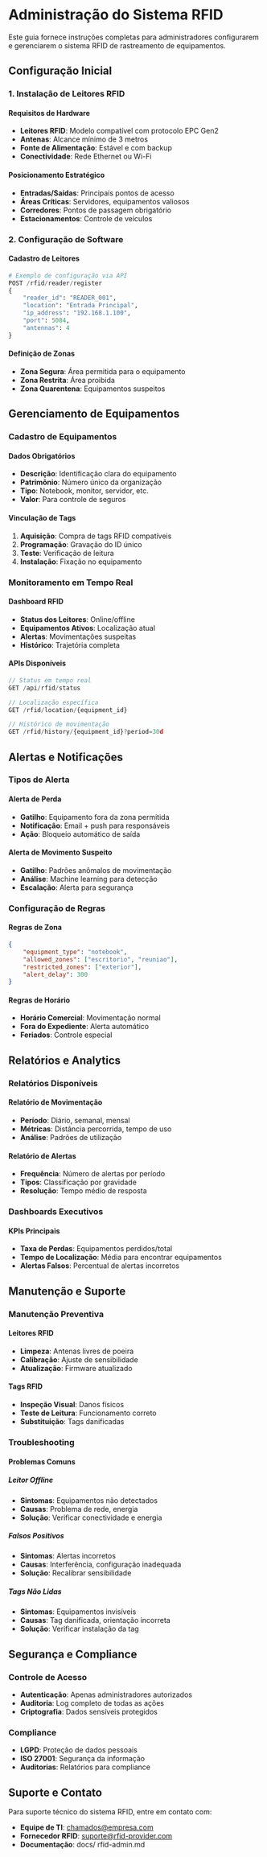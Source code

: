 # Administração do Sistema RFID

Este guia fornece instruções completas para administradores configurarem e gerenciarem o sistema RFID de rastreamento de equipamentos.

## Configuração Inicial

### 1. Instalação de Leitores RFID

#### Requisitos de Hardware
- **Leitores RFID**: Modelo compatível com protocolo EPC Gen2
- **Antenas**: Alcance mínimo de 3 metros
- **Fonte de Alimentação**: Estável e com backup
- **Conectividade**: Rede Ethernet ou Wi-Fi

#### Posicionamento Estratégico
- **Entradas/Saídas**: Principais pontos de acesso
- **Áreas Críticas**: Servidores, equipamentos valiosos
- **Corredores**: Pontos de passagem obrigatório
- **Estacionamentos**: Controle de veículos

### 2. Configuração de Software

#### Cadastro de Leitores
```python
# Exemplo de configuração via API
POST /rfid/reader/register
{
    "reader_id": "READER_001",
    "location": "Entrada Principal",
    "ip_address": "192.168.1.100",
    "port": 5084,
    "antennas": 4
}
```

#### Definição de Zonas
- **Zona Segura**: Área permitida para o equipamento
- **Zona Restrita**: Área proibida
- **Zona Quarentena**: Equipamentos suspeitos

## Gerenciamento de Equipamentos

### Cadastro de Equipamentos

#### Dados Obrigatórios
- **Descrição**: Identificação clara do equipamento
- **Patrimônio**: Número único da organização
- **Tipo**: Notebook, monitor, servidor, etc.
- **Valor**: Para controle de seguros

#### Vinculação de Tags
1. **Aquisição**: Compra de tags RFID compatíveis
2. **Programação**: Gravação do ID único
3. **Teste**: Verificação de leitura
4. **Instalação**: Fixação no equipamento

### Monitoramento em Tempo Real

#### Dashboard RFID
- **Status dos Leitores**: Online/offline
- **Equipamentos Ativos**: Localização atual
- **Alertas**: Movimentações suspeitas
- **Histórico**: Trajetória completa

#### APIs Disponíveis
```javascript
// Status em tempo real
GET /api/rfid/status

// Localização específica
GET /rfid/location/{equipment_id}

// Histórico de movimentação
GET /rfid/history/{equipment_id}?period=30d
```

## Alertas e Notificações

### Tipos de Alerta

#### Alerta de Perda
- **Gatilho**: Equipamento fora da zona permitida
- **Notificação**: Email + push para responsáveis
- **Ação**: Bloqueio automático de saída

#### Alerta de Movimento Suspeito
- **Gatilho**: Padrões anômalos de movimentação
- **Análise**: Machine learning para detecção
- **Escalação**: Alerta para segurança

### Configuração de Regras

#### Regras de Zona
```json
{
    "equipment_type": "notebook",
    "allowed_zones": ["escritorio", "reuniao"],
    "restricted_zones": ["exterior"],
    "alert_delay": 300
}
```

#### Regras de Horário
- **Horário Comercial**: Movimentação normal
- **Fora do Expediente**: Alerta automático
- **Feriados**: Controle especial

## Relatórios e Analytics

### Relatórios Disponíveis

#### Relatório de Movimentação
- **Período**: Diário, semanal, mensal
- **Métricas**: Distância percorrida, tempo de uso
- **Análise**: Padrões de utilização

#### Relatório de Alertas
- **Frequência**: Número de alertas por período
- **Tipos**: Classificação por gravidade
- **Resolução**: Tempo médio de resposta

### Dashboards Executivos

#### KPIs Principais
- **Taxa de Perdas**: Equipamentos perdidos/total
- **Tempo de Localização**: Média para encontrar equipamentos
- **Alertas Falsos**: Percentual de alertas incorretos

## Manutenção e Suporte

### Manutenção Preventiva

#### Leitores RFID
- **Limpeza**: Antenas livres de poeira
- **Calibração**: Ajuste de sensibilidade
- **Atualização**: Firmware atualizado

#### Tags RFID
- **Inspeção Visual**: Danos físicos
- **Teste de Leitura**: Funcionamento correto
- **Substituição**: Tags danificadas

### Troubleshooting

#### Problemas Comuns

##### Leitor Offline
- **Sintomas**: Equipamentos não detectados
- **Causas**: Problema de rede, energia
- **Solução**: Verificar conectividade e energia

##### Falsos Positivos
- **Sintomas**: Alertas incorretos
- **Causas**: Interferência, configuração inadequada
- **Solução**: Recalibrar sensibilidade

##### Tags Não Lidas
- **Sintomas**: Equipamentos invisíveis
- **Causas**: Tag danificada, orientação incorreta
- **Solução**: Verificar instalação da tag

## Segurança e Compliance

### Controle de Acesso
- **Autenticação**: Apenas administradores autorizados
- **Auditoria**: Log completo de todas as ações
- **Criptografia**: Dados sensíveis protegidos

### Compliance
- **LGPD**: Proteção de dados pessoais
- **ISO 27001**: Segurança da informação
- **Auditorias**: Relatórios para compliance

## Suporte e Contato

Para suporte técnico do sistema RFID, entre em contato com:
- **Equipe de TI**: chamados@empresa.com
- **Fornecedor RFID**: suporte@rfid-provider.com
- **Documentação**: docs/ rfid-admin.md